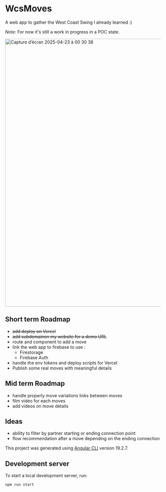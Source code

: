 # WcsMoves

A web app to gather the West Coast Swing I already learned :)

_Note_: For now it's still a work in progress in a POC state.

<img width="867" alt="Capture d’écran 2025-04-23 à 00 30 38" src="https://github.com/user-attachments/assets/5e4f1e33-21c0-4d92-8d10-1f3153cdec65" />

## Short term Roadmap

- ~~add deploy on Vercel~~
- ~~add subdomainon my website for a demo URL~~
- route and component to add a move
- link the web app to firebase to use :
  - Firestorage
  - Firebase Auth
- handle the env tokens and deploy scripts for Vercel
- Publish some real moves with meaningful details

## Mid term Roadmap

- handle properly move variations links between moves
- film video for each moves
- add videos on move details

## Ideas

- ability to filter by partner starting or ending connection point
- flow recommendation after a move depending on the ending connection

This project was generated using [Angular CLI](https://github.com/angular/angular-cli) version 19.2.7.

## Development server

To start a local development server, run:

```bash
npm run start
```

